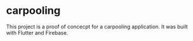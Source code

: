 # carpooling


This project is a proof of concecpt for a carpooling application.
It was built with Flutter and Firebase.


